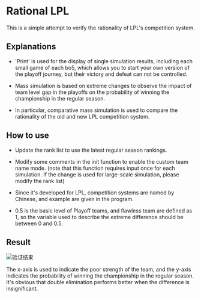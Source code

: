 # Rational LPL

This is a simple attempt to verify the rationality of LPL's competition system.

## Explanations

- 'Print' is used for the display of single simulation results, including each small game of each bo5, which allows you to start your own version of the playoff journey, but their victory and defeat can not be controlled.
- Mass simulation is based on extreme changes to observe the impact of team level gap in the playoffs on the probability of winning the championship in the regular season.

- In particular, comparative mass simulation is used to compare the rationality of the old and new LPL competition system.

## How to use
- Update the rank list to use the latest regular season rankings.

- Modify some comments in the init function to enable the custom team name mode. (note that this function requires input once for each simulation. If the change is used for large-scale simulation, please modify the rank list)

- Since it's developed for LPL, competition systems are named by Chinese, and example are given in the program.
- 0.5 is the basic level of Playoff teams, and flawless team are defined as 1, so the variable used to describe the extreme difference should be between 0 and 0.5.

## Result

![验证结果](https://cdn.jsdelivr.net/gh/Phile-matology/Picture@master/img/%E9%AA%8C%E8%AF%81%E7%BB%93%E6%9E%9C.png)

The x-axis is used to indicate the poor strength of the team, and the y-axis indicates the probability of winning the championship in the regular season. It's obvious that double elimination performs better when the difference is insignificant.
